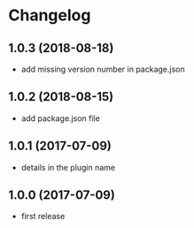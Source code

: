 Changelog
=========

1.0.3 (2018-08-18)
------------------

- add missing version number in package.json

1.0.2 (2018-08-15)
------------------

- add package.json file

1.0.1 (2017-07-09)
------------------

- details in the plugin name

1.0.0 (2017-07-09)
------------------

- first release
